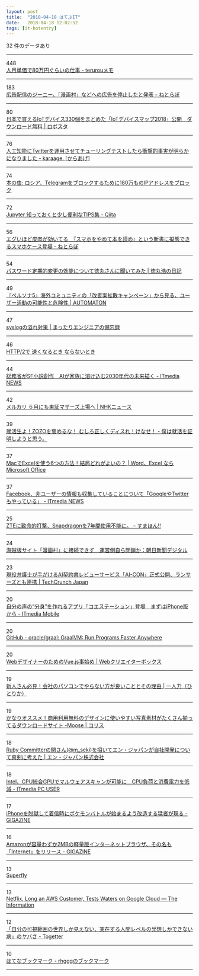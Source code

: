 ```yaml
---
layout: post
title:  "2018-04-18 はてぶIT"
date:   2018-04-18 12:02:52
tags: [it-hotentry]
---
```

32 件のデータあり

<hr><div class="row">
<div class="col-1"><span class="badge badge-pill badge-success h2">448</span></div>
<div class="col-11"><a href='http://terurou.hateblo.jp/entry/2018/04/18/015709' target='_blank'>人月単価で80万円ぐらいの仕事 - terurouメモ</a></div>
</div>
<hr>
<div class="row">
<div class="col-1"><span class="badge badge-pill badge-success h2">183</span></div>
<div class="col-11"><a href='http://nlab.itmedia.co.jp/nl/articles/1804/17/news122.html' target='_blank'>広告配信のジーニー、「漫画村」などへの広告を停止したと発表 - ねとらぼ</a></div>
</div>
<hr>
<div class="row">
<div class="col-1"><span class="badge badge-pill badge-success h2">80</span></div>
<div class="col-11"><a href='https://robotstart.info/2018/04/17/iot-device-map-2018.html' target='_blank'>日本で買えるIoTデバイス330個をまとめた「IoTデバイスマップ2018」公開　ダウンロード無料 | ロボスタ</a></div>
</div>
<hr>
<div class="row">
<div class="col-1"><span class="badge badge-pill badge-success h2">76</span></div>
<div class="col-11"><a href='http://karaage.hatenadiary.jp/entry/2018/04/18/073000' target='_blank'>人工知能にTwitterを運用させてチューリングテストしたら衝撃的事実が明らかになりました - karaage. [からあげ]</a></div>
</div>
<hr>
<div class="row">
<div class="col-1"><span class="badge badge-pill badge-success h2">74</span></div>
<div class="col-11"><a href='https://cpplover.blogspot.com/2018/04/telegram180ip.html' target='_blank'>本の虫: ロシア、Telegramをブロックするために180万ものIPアドレスをブロック</a></div>
</div>
<hr>
<div class="row">
<div class="col-1"><span class="badge badge-pill badge-success h2">72</span></div>
<div class="col-11"><a href='https://qiita.com/simonritchie/items/d7dccb798f0b9c8b1ec5' target='_blank'>Jupyter 知っておくと少し便利なTIPS集 - Qiita</a></div>
</div>
<hr>
<div class="row">
<div class="col-1"><span class="badge badge-pill badge-success h2">56</span></div>
<div class="col-11"><a href='http://nlab.itmedia.co.jp/nl/articles/1804/17/news120.html' target='_blank'>エグいほど皮肉が効いてる　『スマホをやめて本を読め』という新書に擬態できるスマホケース登場 - ねとらぼ</a></div>
</div>
<hr>
<div class="row">
<div class="col-1"><span class="badge badge-pill badge-success h2">54</span></div>
<div class="col-11"><a href='https://blog.tokumaru.org/2014/09/blog-post.html' target='_blank'>パスワード定期的変更の効能について徳丸さんに聞いてみた | 徳丸浩の日記</a></div>
</div>
<hr>
<div class="row">
<div class="col-1"><span class="badge badge-pill badge-success h2">49</span></div>
<div class="col-11"><a href='http://jp.automaton.am/articles/newsjp/20180417-66319/' target='_blank'>『ペルソナ5』海外コミュニティの「改善案拡散キャンペーン」から見る、ユーザー活動の可能性と危険性 | AUTOMATON</a></div>
</div>
<hr>
<div class="row">
<div class="col-1"><span class="badge badge-pill badge-success h2">47</span></div>
<div class="col-11"><a href='https://www.rite.jp/suppressed-messages/' target='_blank'>syslogの溢れ対策 | まったりエンジニアの備忘録</a></div>
</div>
<hr>
<div class="row">
<div class="col-1"><span class="badge badge-pill badge-success h2">46</span></div>
<div class="col-11"><a href='https://www.slideshare.net/kazuho/http2-94049492' target='_blank'>HTTP/2で 速くなるとき ならないとき</a></div>
</div>
<hr>
<div class="row">
<div class="col-1"><span class="badge badge-pill badge-success h2">44</span></div>
<div class="col-11"><a href='http://www.itmedia.co.jp/news/articles/1804/17/news121.html' target='_blank'>総務省がSF小説創作　AIが家族に溶け込む2030年代の未来描く - ITmedia NEWS</a></div>
</div>
<hr>
<div class="row">
<div class="col-1"><span class="badge badge-pill badge-success h2">42</span></div>
<div class="col-11"><a href='https://www3.nhk.or.jp/news/html/20180418/k10011407521000.html' target='_blank'>メルカリ ６月にも東証マザーズ上場へ | NHKニュース</a></div>
</div>
<hr>
<div class="row">
<div class="col-1"><span class="badge badge-pill badge-success h2">39</span></div>
<div class="col-11"><a href='http://skogaku.hatenablog.com/entry/2018/04/17/233739' target='_blank'>就活生よ！ZOZOを褒めるな！ むしろ正しくディスれ！けなせ！ - 僕は就活を証明しようと思う。</a></div>
</div>
<hr>
<div class="row">
<div class="col-1"><span class="badge badge-pill badge-success h2">37</span></div>
<div class="col-11"><a href='https://ameblo.jp/ymnhana/entry-12369110318.html' target='_blank'>MacでExcelを使う6つの方法！結局どれがよいの？ | Word、Excel ならMicrosoft Office</a></div>
</div>
<hr>
<div class="row">
<div class="col-1"><span class="badge badge-pill badge-success h2">37</span></div>
<div class="col-11"><a href='http://www.itmedia.co.jp/news/articles/1804/18/news057.html' target='_blank'>Facebook、非ユーザーの情報も収集していることについて「GoogleやTwitterもやっている」 - ITmedia NEWS</a></div>
</div>
<hr>
<div class="row">
<div class="col-1"><span class="badge badge-pill badge-success h2">25</span></div>
<div class="col-11"><a href='https://smhn.info/201804-us-ban-zte' target='_blank'>ZTEに致命的打撃、Snapdragonを7年間使用不能に。 – すまほん!!</a></div>
</div>
<hr>
<div class="row">
<div class="col-1"><span class="badge badge-pill badge-success h2">24</span></div>
<div class="col-11"><a href='https://www.asahi.com/articles/ASL4K5K8LL4KULZU00N.html' target='_blank'>海賊版サイト「漫画村」に接続できず　運営側自ら閉鎖か：朝日新聞デジタル</a></div>
</div>
<hr>
<div class="row">
<div class="col-1"><span class="badge badge-pill badge-success h2">23</span></div>
<div class="col-11"><a href='http://jp.techcrunch.com/2018/04/17/gva-tech-ai-con/' target='_blank'>現役弁護士が手がけるAI契約書レビューサービス「AI-CON」正式公開、ランサーズとも連携 | TechCrunch Japan</a></div>
</div>
<hr>
<div class="row">
<div class="col-1"><span class="badge badge-pill badge-success h2">20</span></div>
<div class="col-11"><a href='http://www.itmedia.co.jp/mobile/articles/1804/17/news117.html' target='_blank'>自分の声の“分身”を作れるアプリ「コエステーション」登場　まずはiPhone版から - ITmedia Mobile</a></div>
</div>
<hr>
<div class="row">
<div class="col-1"><span class="badge badge-pill badge-success h2">20</span></div>
<div class="col-11"><a href='https://github.com/oracle/graal' target='_blank'>GitHub - oracle/graal: GraalVM: Run Programs Faster Anywhere</a></div>
</div>
<hr>
<div class="row">
<div class="col-1"><span class="badge badge-pill badge-success h2">20</span></div>
<div class="col-11"><a href='https://www.webcreatorbox.com/tech/first-vuejs' target='_blank'>WebデザイナーのためのVue.js事始め | Webクリエイターボックス</a></div>
</div>
<hr>
<div class="row">
<div class="col-1"><span class="badge badge-pill badge-success h2">19</span></div>
<div class="col-11"><a href='https://hitorica.com/operation-logging/' target='_blank'>新人さん必見！会社のパソコンでやらない方が良いこととその理由 | 一人力（ひとりか）</a></div>
</div>
<hr>
<div class="row">
<div class="col-1"><span class="badge badge-pill badge-success h2">19</span></div>
<div class="col-11"><a href='https://coliss.com/articles/freebies/free-stock-photos-moose.html' target='_blank'>かなりオススメ！商用利用無料のデザインに使いやすい写真素材がたくさん揃ってるダウンロードサイト -Moose | コリス</a></div>
</div>
<hr>
<div class="row">
<div class="col-1"><span class="badge badge-pill badge-success h2">18</span></div>
<div class="col-11"><a href='https://www.wantedly.com/companies/en-japanrecruit/post_articles/115789' target='_blank'>Ruby Committerの関さん(@m_seki)を招いてエン・ジャパンが自社開発について真剣に考えた | エン・ジャパン株式会社</a></div>
</div>
<hr>
<div class="row">
<div class="col-1"><span class="badge badge-pill badge-success h2">18</span></div>
<div class="col-11"><a href='http://www.itmedia.co.jp/pcuser/articles/1804/17/news109.html' target='_blank'>Intel、CPU統合GPUでマルウェアスキャンが可能に　CPU負荷と消費電力を低減 - ITmedia PC USER</a></div>
</div>
<hr>
<div class="row">
<div class="col-1"><span class="badge badge-pill badge-success h2">17</span></div>
<div class="col-11"><a href='https://gigazine.net/news/20180417-pokemon-incoming-call-iphone/' target='_blank'>iPhoneを脱獄して着信時にポケモンバトルが始まるよう改造する猛者が現る - GIGAZINE</a></div>
</div>
<hr>
<div class="row">
<div class="col-1"><span class="badge badge-pill badge-success h2">16</span></div>
<div class="col-11"><a href='https://gigazine.net/news/20180418-amazon-android-browser-internet/' target='_blank'>Amazonが容量わずか2MBの軽量版インターネットブラウザ、その名も「Internet」をリリース - GIGAZINE</a></div>
</div>
<hr>
<div class="row">
<div class="col-1"><span class="badge badge-pill badge-success h2">13</span></div>
<div class="col-11"><a href='http://www.superfly-web.com/news/?id=476' target='_blank'>Superfly</a></div>
</div>
<hr>
<div class="row">
<div class="col-1"><span class="badge badge-pill badge-success h2">13</span></div>
<div class="col-11"><a href='https://www.theinformation.com/articles/netflix-long-an-aws-customer-tests-waters-on-google-cloud' target='_blank'>Netflix, Long an AWS Customer, Tests Waters on Google Cloud — The Information</a></div>
</div>
<hr>
<div class="row">
<div class="col-1"><span class="badge badge-pill badge-success h2">12</span></div>
<div class="col-11"><a href='https://togetter.com/li/1219015' target='_blank'>「自分の可視範囲の世界しか見えない、実在する人間レベルの発想しかできない病」のヤバさ - Togetter</a></div>
</div>
<hr>
<div class="row">
<div class="col-1"><span class="badge badge-pill badge-success h2">10</span></div>
<div class="col-11"><a href='http://b.hatena.ne.jp/rhggg/' target='_blank'>はてなブックマーク - rhgggのブックマーク</a></div>
</div>
<hr>
